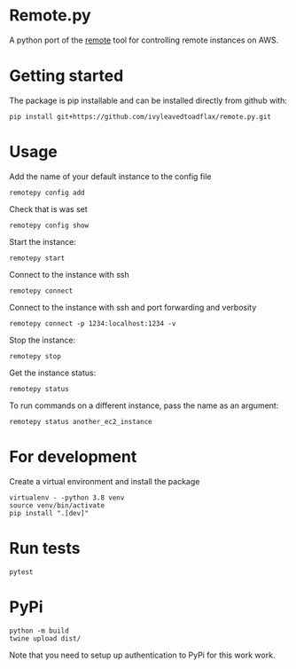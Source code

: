 # Remote.py

A python port of the [remote](https://github.com/wellcometrust/remote) tool for controlling remote instances on AWS.

# Getting started

The package is pip installable and can be installed directly from github with:

```
pip install git+https://github.com/ivyleavedtoadflax/remote.py.git
```

# Usage

Add the name of your default instance to the config file

```
remotepy config add
```

Check that is was set

```
remotepy config show
```

Start the instance:

```
remotepy start
```

Connect to the instance with ssh

```
remotepy connect
```

Connect to the instance with ssh and port forwarding and verbosity

```
remotepy connect -p 1234:localhost:1234 -v
```

Stop the instance:

```
remotepy stop
```

Get the instance status:

```
remotepy status
```

To run commands on a different instance, pass the name as an argument:

```
remotepy status another_ec2_instance
```


# For development

Create a virtual environment and install the package

```
virtualenv - -python 3.8 venv
source venv/bin/activate
pip install ".[dev]"
```

# Run tests


```
pytest
```

# PyPi

```
python -m build
twine upload dist/
```

Note that you need to setup up authentication to PyPi for this work work.
